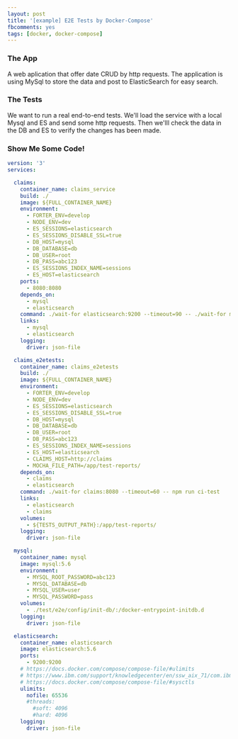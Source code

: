 ```yaml
---
layout: post
title: '[example] E2E Tests by Docker-Compose'
fbcomments: yes
tags: [docker, docker-compose]
---
```

### The App
A web aplication that offer date CRUD by http requests.
The application is using MySql to store the data and post to ElasticSearch for easy search.

### The Tests
We want to run a real end-to-end tests.
We'll load the service with a local Mysql and ES and send some http requests.
Then we'lll check the data in the DB and ES to verify the changes has been made.

### Show Me Some Code!

```Yaml
version: '3'
services:

  claims:
    container_name: claims_service
    build: ./
    image: ${FULL_CONTAINER_NAME}
    environment:
      - FORTER_ENV=develop
      - NODE_ENV=dev
      - ES_SESSIONS=elasticsearch
      - ES_SESSIONS_DISABLE_SSL=true
      - DB_HOST=mysql
      - DB_DATABASE=db
      - DB_USER=root
      - DB_PASS=abc123
      - ES_SESSIONS_INDEX_NAME=sessions
      - ES_HOST=elasticsearch
    ports:
      - 8080:8080
    depends_on:
      - mysql
      - elasticsearch
    command: ./wait-for elasticsearch:9200 --timeout=90 -- ./wait-for mysql:3306 --timeout=90 -- npm start
    links:
      - mysql
      - elasticsearch
    logging:
      driver: json-file

  claims_e2etests:
    container_name: claims_e2etests
    build: ./
    image: ${FULL_CONTAINER_NAME}
    environment:
      - FORTER_ENV=develop
      - NODE_ENV=dev
      - ES_SESSIONS=elasticsearch
      - ES_SESSIONS_DISABLE_SSL=true
      - DB_HOST=mysql
      - DB_DATABASE=db
      - DB_USER=root
      - DB_PASS=abc123
      - ES_SESSIONS_INDEX_NAME=sessions
      - ES_HOST=elasticsearch
      - CLAIMS_HOST=http://claims
      - MOCHA_FILE_PATH=/app/test-reports/
    depends_on:
      - claims
      - elasticsearch
    command: ./wait-for claims:8080 --timeout=60 -- npm run ci-test
    links:
      - elasticsearch
      - claims
    volumes:
      - ${TESTS_OUTPUT_PATH}:/app/test-reports/
    logging:
      driver: json-file

  mysql:
    container_name: mysql
    image: mysql:5.6
    environment:
      - MYSQL_ROOT_PASSWORD=abc123
      - MYSQL_DATABASE=db
      - MYSQL_USER=user
      - MYSQL_PASSWORD=pass
    volumes:
      - ./test/e2e/config/init-db/:/docker-entrypoint-initdb.d
    logging:
      driver: json-file

  elasticsearch:
    container_name: elasticsearch
    image: elasticsearch:5.6
    ports:
      - 9200:9200
    # https://docs.docker.com/compose/compose-file/#ulimits
    # https://www.ibm.com/support/knowledgecenter/en/ssw_aix_71/com.ibm.aix.cmds5/ulimit.htm
    # https://docs.docker.com/compose/compose-file/#sysctls
    ulimits:
      nofile: 65536
      #threads:
        #soft: 4096
        #hard: 4096
    logging:
      driver: json-file
```
